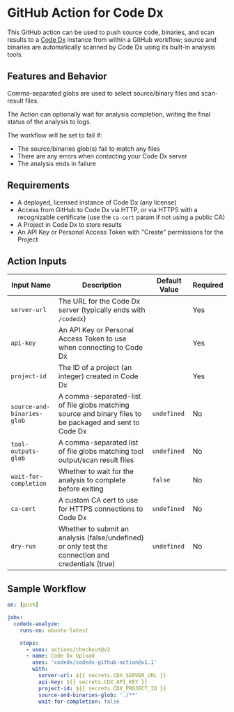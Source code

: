 # GitHub Action for Code Dx

This GitHub action can be used to push source code, binaries, and scan results to a [Code Dx](https://codedx.com) instance from within a GitHub workflow; source and binaries are automatically scanned by Code Dx using its built-in analysis tools.

## Features and Behavior

Comma-separated globs are used to select source/binary files and scan-result files. 

The Action can optionally wait for analysis completion, writing the final status of the analysis to logs.

The workflow will be set to fail if:

- The source/binaries glob(s) fail to match any files
- There are any errors when contacting your Code Dx server
- The analysis ends in failure

## Requirements

- A deployed, licensed instance of Code Dx (any license)
- Access from GitHub to Code Dx via HTTP, or via HTTPS with a recognizable certificate (use the `ca-cert` param if not using a public CA)
- A Project in Code Dx to store results
- An API Key or Personal Access Token with "Create" permissions for the Project

## Action Inputs

| Input Name                 | Description                                                                                              | Default Value | Required |
|----------------------------|----------------------------------------------------------------------------------------------------------|---------------|----------|
| `server-url`               | The URL for the Code Dx server (typically ends with `/codedx`)                                           |               | Yes      |
| `api-key`                  | An API Key or Personal Access Token to use when connecting to Code Dx                                    |               | Yes      |
| `project-id`               | The ID of a project (an integer) created in Code Dx                                                      |               | Yes      |
| `source-and-binaries-glob` | A comma-separated-list of file globs matching source and binary files to be packaged and sent to Code Dx | `undefined`   | No       |
| `tool-outputs-glob`        | A comma-separated list of file globs matching tool output/scan result files                              | `undefined`   | No       |
| `wait-for-completion`      | Whether to wait for the analysis to complete before exiting                                              | `false`       | No       |
| `ca-cert`                  | A custom CA cert to use for HTTPS connections to Code Dx                                                 | `undefined`   | No       |
| `dry-run`                  | Whether to submit an analysis (false/undefined) or only test the connection and credentials (true)       | `undefined`   | No       |

## Sample Workflow

```yaml
on: [push]

jobs:
  codedx-analyze:
    runs-on: ubuntu-latest

    steps:
      - uses: actions/checkout@v2
      - name: Code Dx Upload
        uses: 'codedx/codedx-github-action@v1.1'
        with:
          server-url: ${{ secrets.CDX_SERVER_URL }}
          api-key: ${{ secrets.CDX_API_KEY }}
          project-id: ${{ secrets.CDX_PROJECT_ID }}
          source-and-binaries-glob: './**'
          wait-for-completion: false
```